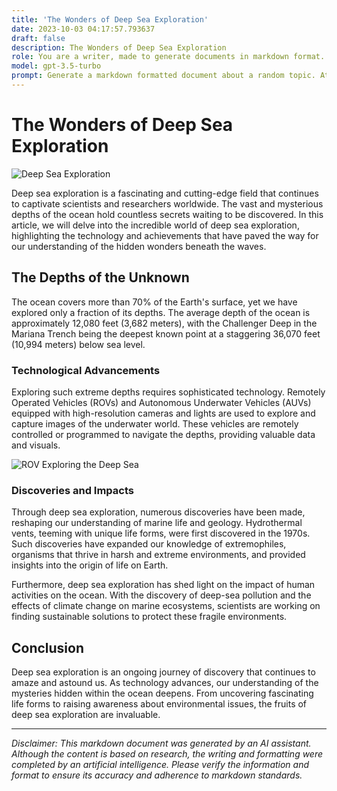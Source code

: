 ```yaml
---
title: 'The Wonders of Deep Sea Exploration'
date: 2023-10-03 04:17:57.793637
draft: false
description: The Wonders of Deep Sea Exploration
role: You are a writer, made to generate documents in markdown format. It is very important that all of the documents you generate are in valid markdown format.
model: gpt-3.5-turbo
prompt: Generate a markdown formatted document about a random topic. At the bottom, include a disclaimer explaining that the document was generated by you. The first line of the document should be the title. Make sure that the entire document is in proper markdown format, using a mix of various tags to make the document visually appealing.
---
```


# The Wonders of Deep Sea Exploration

![Deep Sea Exploration](https://example.com/deep-sea-exploration.jpg)

Deep sea exploration is a fascinating and cutting-edge field that continues to captivate scientists and researchers worldwide. The vast and mysterious depths of the ocean hold countless secrets waiting to be discovered. In this article, we will delve into the incredible world of deep sea exploration, highlighting the technology and achievements that have paved the way for our understanding of the hidden wonders beneath the waves.

## The Depths of the Unknown

The ocean covers more than 70% of the Earth's surface, yet we have explored only a fraction of its depths. The average depth of the ocean is approximately 12,080 feet (3,682 meters), with the Challenger Deep in the Mariana Trench being the deepest known point at a staggering 36,070 feet (10,994 meters) below sea level.

### Technological Advancements

Exploring such extreme depths requires sophisticated technology. Remotely Operated Vehicles (ROVs) and Autonomous Underwater Vehicles (AUVs) equipped with high-resolution cameras and lights are used to explore and capture images of the underwater world. These vehicles are remotely controlled or programmed to navigate the depths, providing valuable data and visuals.

![ROV Exploring the Deep Sea](https://example.com/rov-exploration.jpg)

### Discoveries and Impacts

Through deep sea exploration, numerous discoveries have been made, reshaping our understanding of marine life and geology. Hydrothermal vents, teeming with unique life forms, were first discovered in the 1970s. Such discoveries have expanded our knowledge of extremophiles, organisms that thrive in harsh and extreme environments, and provided insights into the origin of life on Earth.

Furthermore, deep sea exploration has shed light on the impact of human activities on the ocean. With the discovery of deep-sea pollution and the effects of climate change on marine ecosystems, scientists are working on finding sustainable solutions to protect these fragile environments.

## Conclusion

Deep sea exploration is an ongoing journey of discovery that continues to amaze and astound us. As technology advances, our understanding of the mysteries hidden within the ocean deepens. From uncovering fascinating life forms to raising awareness about environmental issues, the fruits of deep sea exploration are invaluable.

---

*Disclaimer: This markdown document was generated by an AI assistant. Although the content is based on research, the writing and formatting were completed by an artificial intelligence. Please verify the information and format to ensure its accuracy and adherence to markdown standards.*